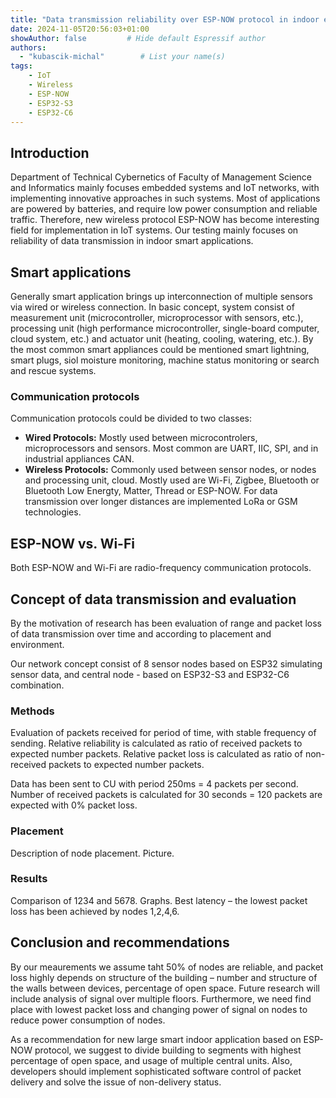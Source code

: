 ```yaml
---
title: "Data transmission reliability over ESP-NOW protocol in indoor enviroment"
date: 2024-11-05T20:56:03+01:00
showAuthor: false         # Hide default Espressif author
authors:
  - "kubascik-michal"        # List your name(s)
tags:
    - IoT
    - Wireless
    - ESP-NOW
    - ESP32-S3
    - ESP32-C6
---
```


## Introduction

Department of Technical Cybernetics of Faculty of Management Science and Informatics mainly focuses embedded systems and IoT networks, with implementing innovative approaches in such systems. Most of applications are powered by batteries, and require low power consumption and reliable traffic. Therefore, new wireless protocol ESP-NOW has become interesting field for implementation in IoT systems. Our testing mainly focuses on reliability of data transmission in indoor smart applications.

## Smart applications

Generally smart application brings up interconnection of multiple sensors via wired or wireless connection. In basic concept, system consist of measurement unit (microcontroller, microprocessor with sensors, etc.), processing unit (high performance microcontroller, single-board computer, cloud system, etc.) and actuator unit (heating, cooling, watering, etc.). By the most common smart appliances could be mentioned smart lightning, smart plugs, siol moisture monitoring, machine status monitoring or search and rescue systems.

### Communication protocols 

Communication protocols could be divided to two classes:
- __Wired Protocols:__ Mostly used between microcontrolers, microprocessors and sensors. Most common are UART, IIC, SPI, and in industrial appliances CAN. 
- __Wireless Protocols:__ Commonly used between sensor nodes, or nodes and processing unit, cloud. Mostly used are Wi-Fi, Zigbee, Bluetooth or Bluetooth Low Energty, Matter, Thread or ESP-NOW. For data transmission over longer distances are implemented LoRa or GSM technologies. 

## ESP-NOW vs. Wi-Fi

Both ESP-NOW and Wi-Fi are radio-frequency communication protocols.

## Concept of data transmission and evaluation

By the motivation of research has been evaluation of range and packet loss of data transmission over time and according to placement and environment. 

Our network concept consist of 8 sensor nodes based on ESP32 simulating sensor data, and central node - based on ESP32-S3 and ESP32-C6 combination.

### Methods

Evaluation of packets received for period of time, with stable frequency of sending. Relative reliability is calculated as ratio of received packets to expected number packets. Relative packet loss is calculated as ratio of non-received packets to expected number packets.

Data has been sent to CU with period 250ms = 4 packets per second. Number of received packets is calculated for 30 seconds = 120 packets are expected with 0% packet loss.

### Placement

Description of node placement. Picture.

### Results

Comparison of 1234 and 5678. Graphs.
Best latency – the lowest packet loss has been achieved by nodes 1,2,4,6.

## Conclusion and recommendations

By our meaurements we assume taht 50% of nodes are reliable, and packet loss highly depends on structure of the building – number and structure of the walls between devices, percentage of open space. Future research will include analysis of signal over multiple floors. Furthermore, we need find place with lowest packet loss and changing power of signal on nodes to reduce power consumption of nodes.

As a recommendation for new large smart indoor application based on ESP-NOW protocol, we suggest to divide building to segments with highest percentage of open space, and usage of multiple central units. Also, developers should implement sophisticated software control of packet delivery and solve the issue of non-delivery status.

